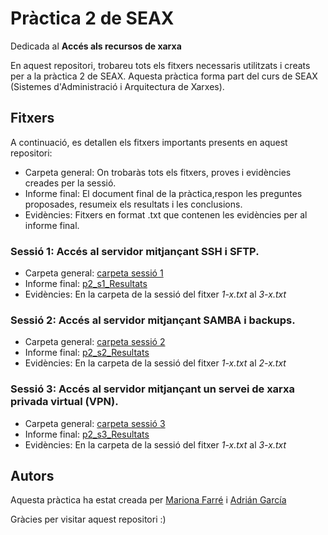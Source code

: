 
# Pràctica 2 de SEAX
Dedicada al **Accés als recursos de xarxa**

En aquest repositori, trobareu tots els fitxers necessaris utilitzats i creats per a la pràctica 2 de SEAX.
Aquesta pràctica forma part del curs de SEAX (Sistemes d'Administració i Arquitectura de Xarxes).

## Fitxers
A continuació, es detallen els fitxers importants presents en aquest repositori:
- Carpeta general: On trobaràs tots els fitxers, proves i evidències creades per la sessió.
- Informe final: El document final de la pràctica,respon les preguntes proposades, resumeix els resultats i les conclusions.
- Evidències: Fitxers en format .txt que contenen les evidències per al informe final.

### Sessió 1: Accés al servidor mitjançant SSH i SFTP.
- Carpeta general: [carpeta sessió 1](https://github.com/Mariona-FT/Security-and-network-admin-SEAX/tree/main/practica2/sessio1 )
- Informe final: [p2_s1_Resultats](https://github.com/Mariona-FT/Security-and-network-admin-SEAX/blob/main/practica2/sessio1/p2_s1_Resultats.txt)
- Evidències: En la carpeta de la sessió del fitxer *1-x.txt* al *3-x.txt*

### Sessió 2: Accés al servidor mitjançant SAMBA i backups.
- Carpeta general: [carpeta sessió 2](https://github.com/Mariona-FT/Security-and-network-admin-SEAX/tree/main/practica2/sessio2)
- Informe final: [p2_s2_Resultats](https://github.com/Mariona-FT/Security-and-network-admin-SEAX/blob/main/practica2/sessio2/p2_s2_Resultats.txt)
- Evidències: En la carpeta de la sessió del fitxer *1-x.txt* al *2-x.txt*

### Sessió 3:  Accés al servidor mitjançant un servei de xarxa privada virtual (VPN).
- Carpeta general: [carpeta sessió 3](https://github.com/Mariona-FT/Security-and-network-admin-SEAX/tree/main/practica2/sessio3)
- Informe final: [p2_s3_Resultats](https://github.com/Mariona-FT/Security-and-network-admin-SEAX/blob/main/practica2/sessio3/p2_s3_Resultats.txt)
- Evidències: En la carpeta de la sessió del fitxer *1-x.txt* al *3-x.txt*

## Autors

Aquesta pràctica ha estat creada per [Mariona Farré](https://github.com/Mariona-FT) i [Adrián García](https://github.com/adrigc3)


Gràcies per visitar aquest repositori :)
